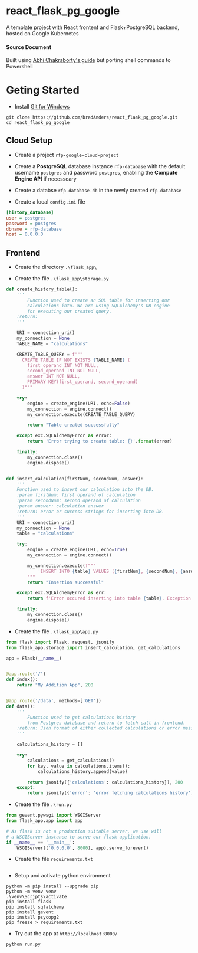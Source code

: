 # react_flask_pg_google
A template project with React frontent and Flask+PostgreSQL backend, hosted on Google Kubernetes
#### Source Document

Built using [Abhi Chakraborty's guide](https://mickeyabhi1999.medium.com/build-and-deploy-a-web-app-with-react-flask-nginx-postgresql-docker-and-google-kubernetes-e586de159a4d) but porting shell commands to Powershell

# Geting Started

- Install [Git for Windows](https://gitforwindows.org/)

 ```shell
 git clone https://github.com/bradAnders/react_flask_pg_google.git
cd react_flask_pg_google
```

## Cloud Setup

- Create a project `rfp-google-cloud-project`

- Create a **PostgreSQL** database instance `rfp-database` with the default username `postgres` and password `postgres`, enabling the **Compute Engine API** if necesscary

- Create a databse `rfp-database-db` in the newly created `rfp-database`

- Create a local `config.ini` file

```ini
[history_database]
user = postgres
password = postgres
dbname = rfp-database
host = 0.0.0.0
```

## Frontend

- Create the directory `.\flask_app\`

- Create the file `.\flask_app\storage.py`

```python
def create_history_table():
    '''
        Function used to create an SQL table for inserting our
        calculations into. We are using SQLAlchemy's DB engine
        for executing our created query.
    :return:
    '''

    URI = connection_uri()
    my_connection = None
    TABLE_NAME = "calculations"

    CREATE_TABLE_QUERY = f"""
      CREATE TABLE IF NOT EXISTS {TABLE_NAME} (
        first_operand INT NOT NULL,
        second_operand INT NOT NULL,
        answer INT NOT NULL,
        PRIMARY KEY(first_operand, second_operand)
      )"""

    try:
        engine = create_engine(URI, echo=False)
        my_connection = engine.connect()
        my_connection.execute(CREATE_TABLE_QUERY)

        return "Table created successfully"

    except exc.SQLAlchemyError as error:
        return 'Error trying to create table: {}'.format(error)

    finally:
        my_connection.close()
        engine.dispose()


def insert_calculation(firstNum, secondNum, answer):
    '''
    Function used to insert our calculation into the DB.
    :param firstNum: first operand of calculation
    :param secondNum: second operand of calculation
    :param answer: calculation answer
    :return: error or success strings for inserting into DB.
    '''
    URI = connection_uri()
    my_connection = None
    table = "calculations"

    try:
        engine = create_engine(URI, echo=True)
        my_connection = engine.connect()

        my_connection.execute(f"""
            'INSERT INTO {table} VALUES ({firstNum}, {secondNum}, {answer})
        """
        return "Insertion successful"

    except exc.SQLAlchemyError as err:
        return f'Error occured inserting into table {table}. Exception: {err}'

    finally:
        my_connection.close()
        engine.dispose()
```

- Create the file `.\flask_app\app.py`

```python
from flask import Flask, request, jsonify
from flask_app.storage import insert_calculation, get_calculations

app = Flask(__name__)


@app.route('/')
def index():
    return "My Addition App", 200


@app.route('/data', methods=['GET'])
def data():
    '''
        Function used to get calculations history
        from Postgres database and return to fetch call in frontend.
    :return: Json format of either collected calculations or error message
    '''

    calculations_history = []

    try:
        calculations = get_calculations()
        for key, value in calculations.items():
            calculations_history.append(value)

        return jsonify({'calculations': calculations_history}), 200
    except:
        return jsonify({'error': 'error fetching calculations history'}), 500

```

- Create the file `.\run.py`

```python
from gevent.pywsgi import WSGIServer
from flask_app.app import app

# As flask is not a production suitable server, we use will
# a WSGIServer instance to serve our flask application.
if __name__ == '__main__':
    WSGIServer(('0.0.0.0', 8000), app).serve_forever()
```

- Create the file `requirements.txt`

```

```

- Setup and activate python environment

```shell
python -m pip install --upgrade pip
python -m venv venv
.\venv\Scripts\activate
pip install flask
pip install sqlalchemy
pip install gevent
pip install psycopg2
pip freeze > requirements.txt
```

- Try out the app at `http://localhost:8000/`

```shell
python run.py
```